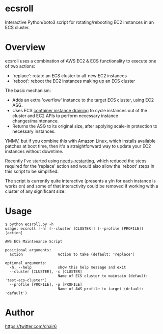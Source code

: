 # ecsroll

Interactive Python/boto3 script for rotating/rebooting EC2 instances in an ECS cluster.

# Overview

ecsroll uses a combination of AWS EC2 & ECS functionality to execute one of two actions:

* 'replace': rotate an ECS cluster to all-new EC2 instances
* 'reboot': reboot the EC2 instances making up an ECS cluster

The basic mechanism:
* Adds an extra 'overflow' instance to the target ECS cluster, using EC2 ASG.
* Uses ECS [container instance draining](https://docs.aws.amazon.com/AmazonECS/latest/developerguide/container-instance-draining.html) to cycle instances out of the cluster and EC2 APIs to perform necessary instance changes/maintenance.
* Returns the ASG to its original size, after applying scale-in protection to necessary instances.

YMMV, but if you combine this with Amazon Linux, which installs available patches at boot time, then it's a straightforward way to update your EC2 instances without downtime.

Recently I've started using [needs-restarting](https://chair6.net/amazon-linux-security-updates-needs-restarting.html), which reduced the steps required for the 'replace' action and would also allow the 'reboot' steps in this script to be simplified.

The script is currently quite interactive (presents a y/n for each instance is works on) and some of that interactivity could be removed if working with a cluster of any significant size.

# Usage
```
$ python ecsroll.py -h
usage: ecsroll [-h] [--cluster [CLUSTER]] [--profile [PROFILE]] [action]

AWS ECS Maintenance Script

positional arguments:
  action                Action to take (default: 'replace')

optional arguments:
  -h, --help            show this help message and exit
  --cluster [CLUSTER], -c [CLUSTER]
                        Name of ECS cluster to maintain (default: 'test-ecs-cluster')
  --profile [PROFILE], -p [PROFILE]
                        Name of AWS profile to target (default: 'default')
```

# Author

https://twitter.com/chair6
